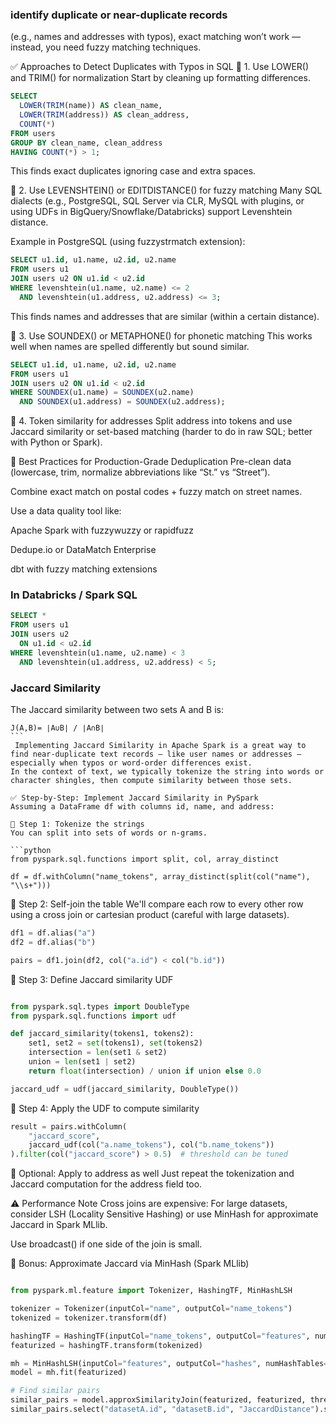 ### identify duplicate or near-duplicate records 
(e.g., names and addresses with typos), 
exact matching won’t work — instead, you need fuzzy matching techniques.

✅ Approaches to Detect Duplicates with Typos in SQL
🔹 1. Use LOWER() and TRIM() for normalization
Start by cleaning up formatting differences.

```sql
SELECT 
  LOWER(TRIM(name)) AS clean_name,
  LOWER(TRIM(address)) AS clean_address,
  COUNT(*) 
FROM users
GROUP BY clean_name, clean_address
HAVING COUNT(*) > 1;
```
This finds exact duplicates ignoring case and extra spaces.

🔹 2. Use LEVENSHTEIN() or EDITDISTANCE() for fuzzy matching
Many SQL dialects (e.g., PostgreSQL, SQL Server via CLR, MySQL with plugins, or using UDFs in BigQuery/Snowflake/Databricks) support Levenshtein distance.

Example in PostgreSQL (using fuzzystrmatch extension):
```sql
SELECT u1.id, u1.name, u2.id, u2.name
FROM users u1
JOIN users u2 ON u1.id < u2.id
WHERE levenshtein(u1.name, u2.name) <= 2
  AND levenshtein(u1.address, u2.address) <= 3;
```
This finds names and addresses that are similar (within a certain distance).

🔹 3. Use SOUNDEX() or METAPHONE() for phonetic matching
This works well when names are spelled differently but sound similar.

```sql
SELECT u1.id, u1.name, u2.id, u2.name
FROM users u1
JOIN users u2 ON u1.id < u2.id
WHERE SOUNDEX(u1.name) = SOUNDEX(u2.name)
  AND SOUNDEX(u1.address) = SOUNDEX(u2.address);
```
🔹 4. Token similarity for addresses
Split address into tokens and use Jaccard similarity or set-based matching 
(harder to do in raw SQL; better with Python or Spark).

🚀 Best Practices for Production-Grade Deduplication
Pre-clean data (lowercase, trim, normalize abbreviations like “St.” vs “Street”).

Combine exact match on postal codes + fuzzy match on street names.

Use a data quality tool like:

Apache Spark with fuzzywuzzy or rapidfuzz

Dedupe.io or DataMatch Enterprise

dbt with fuzzy matching extensions

### In Databricks / Spark SQL
```sql
SELECT *
FROM users u1
JOIN users u2
  ON u1.id < u2.id
WHERE levenshtein(u1.name, u2.name) < 3
  AND levenshtein(u1.address, u2.address) < 5;
```



### Jaccard Similarity

The Jaccard similarity between two sets A and B is:
```
J(A,B)= ∣A∪B∣ / ∣A∩B∣
​```
 Implementing Jaccard Similarity in Apache Spark is a great way to find near-duplicate text records — like user names or addresses — especially when typos or word-order differences exist.
In the context of text, we typically tokenize the string into words or character shingles, then compute similarity between those sets.

✅ Step-by-Step: Implement Jaccard Similarity in PySpark
Assuming a DataFrame df with columns id, name, and address:

🔹 Step 1: Tokenize the strings
You can split into sets of words or n-grams.

```python
from pyspark.sql.functions import split, col, array_distinct

df = df.withColumn("name_tokens", array_distinct(split(col("name"), "\\s+")))
```
🔹 Step 2: Self-join the table
We'll compare each row to every other row using a cross join or cartesian product (careful with large datasets).

```python
df1 = df.alias("a")
df2 = df.alias("b")

pairs = df1.join(df2, col("a.id") < col("b.id"))
```
🔹 Step 3: Define Jaccard similarity UDF
```python

from pyspark.sql.types import DoubleType
from pyspark.sql.functions import udf

def jaccard_similarity(tokens1, tokens2):
    set1, set2 = set(tokens1), set(tokens2)
    intersection = len(set1 & set2)
    union = len(set1 | set2)
    return float(intersection) / union if union else 0.0

jaccard_udf = udf(jaccard_similarity, DoubleType())
```
🔹 Step 4: Apply the UDF to compute similarity
```python
result = pairs.withColumn(
    "jaccard_score",
    jaccard_udf(col("a.name_tokens"), col("b.name_tokens"))
).filter(col("jaccard_score") > 0.5)  # threshold can be tuned
```
🔹 Optional: Apply to address as well
Just repeat the tokenization and Jaccard computation for the address field too.

⚠️ Performance Note
Cross joins are expensive: For large datasets, consider LSH (Locality Sensitive Hashing) or use MinHash for approximate Jaccard in Spark MLlib.

Use broadcast() if one side of the join is small.

🔸 Bonus: Approximate Jaccard via MinHash (Spark MLlib)
```python

from pyspark.ml.feature import Tokenizer, HashingTF, MinHashLSH

tokenizer = Tokenizer(inputCol="name", outputCol="name_tokens")
tokenized = tokenizer.transform(df)

hashingTF = HashingTF(inputCol="name_tokens", outputCol="features", numFeatures=1000)
featurized = hashingTF.transform(tokenized)

mh = MinHashLSH(inputCol="features", outputCol="hashes", numHashTables=3)
model = mh.fit(featurized)

# Find similar pairs
similar_pairs = model.approxSimilarityJoin(featurized, featurized, threshold=0.7, distCol="JaccardDistance")
similar_pairs.select("datasetA.id", "datasetB.id", "JaccardDistance").show()
```
